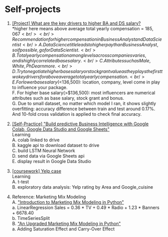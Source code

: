 # Self-projects
1. <a href="https://github.com/sunnyskydream/Self-Projects/blob/main/%5BProject%5D_What_are_the_key_drivers_to_higher_BA_and_DS_salary.ipynb">[Project] What are the key drivers to higher BA and DS salary?</a> <br/> 
*higher here means above average total yearly compensation = $185,067<br/><br/>
Recommendation for higher compensation in Business Analyst and Data Scientist<br/>
A. Data Science title leads to higher pay than Business Analyst, so if possible, go for Data Scientist.<br/>
B. Total yearly compensation among levels across companies varies, and is highly correlated base salary.<br/>
C. Attributes such as Male, White, PhD earn more.<br/>
D. Try to negotiate higher base salary or stock grant value as they plays the first two key drivers for above average total yearly compensation.<br/>
E. For lower base salary (<$136,500): location, company, level come in play to influence your package.<br/>
F. For higher base salary(>$136,500): most influencers are numerical attributes such as base salary, stock grant and bonus.<br/>
G. Due to small dataset, no matter which model I ran, it shows slightly overfitting: accuracy difference between train and test around 0.17%. And 10-fold cross validation is applied to check final accuracy.

2. <a href="https://github.com/sunnyskydream/Self-projects/blob/main/%5BSelf_Practice%5D_%22Build_predictive_Business_Intelligence_with_Google_Colab%2C_Google_Data_Studio_and_Google_Sheets%22.ipynb">[Self-Practice] "Build predictive Business Intelligence with Google Colab, Google Data Studio and Google Sheets"</a> <br/> 
Learning<br/>
A. colab linked to drive<br/>
B. kaggle api to download dataset to drive<br/>
C. build LSTM Neural Network<br/>
D. send data via Google Sheets api<br/>
E. display result in Google Data Studio<br/>


3. <a href="https://github.com/sunnyskydream/Self-projects/blob/main/%5BProject%5D_Yelp_case.ipynb">[coursework] Yelp case</a> <br/> 
Learning<br/>
A. t-test<br/>
B. exploratory data analysis: Yelp rating by Area and Google_cuisine<br/>

4. Reference: Marketing Mix Modeling<br/> 
A. <a href="https://towardsdatascience.com/introduction-to-marketing-mix-modeling-in-python-d0dd81f4e794">"Introduction to Marketing Mix Modeling in Python"</a> <br/> 
a. LinearRegression
Sales = 0.36 * TV + 0.49 * Radio + 1.23 * Banners + 6678.40<br/> 
b. TimeSeriesSplit<br/> 
B. <a href="https://towardsdatascience.com/an-upgraded-marketing-mix-modeling-in-python-5ebb3bddc1b6">"An Upgraded Marketing Mix Modeling in Python"</a> <br/> 
a. Adding Saturation Effect and Carry-Over Effect
